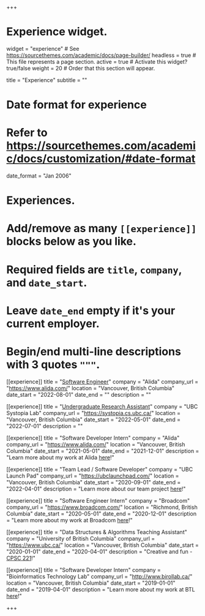+++
# Experience widget.
widget = "experience"  # See https://sourcethemes.com/academic/docs/page-builder/
headless = true  # This file represents a page section.
active = true  # Activate this widget? true/false
weight = 20  # Order that this section will appear.

title = "Experience"
subtitle = ""

# Date format for experience
#   Refer to https://sourcethemes.com/academic/docs/customization/#date-format
date_format = "Jan 2006"

# Experiences.
#   Add/remove as many `[[experience]]` blocks below as you like.
#   Required fields are `title`, `company`, and `date_start`.
#   Leave `date_end` empty if it's your current employer.
#   Begin/end multi-line descriptions with 3 quotes `"""`.

[[experience]]
  title = "[Software Engineer](https://gokce-dilek.netlify.app/project/alida/)"
  company = "Alida"
  company_url = "https://www.alida.com/"
  location = "Vancouver, British Columbia"
  date_start = "2022-08-01"
  date_end = ""
  description = ""

[[experience]]
  title = "[Undergraduate Research Assistant](https://gokce-dilek.netlify.app/project/systopia/)"
  company = "UBC Systopia Lab"
  company_url = "https://systopia.cs.ubc.ca/"
  location = "Vancouver, British Columbia"
  date_start = "2022-05-01"
  date_end = "2022-07-01"
  description = ""

[[experience]]
  title = "Software Developer Intern"
  company = "Alida"
  company_url = "https://www.alida.com/"
  location = "Vancouver, British Columbia"
  date_start = "2021-05-01"
  date_end = "2021-12-01"
  description = "Learn more about my work at Alida [here](https://gokce-dilek.netlify.app/project/alida/)!"

[[experience]]
  title = "Team Lead / Software Developer"
  company = "UBC Launch Pad"
  company_url = "https://ubclaunchpad.com/"
  location = "Vancouver, British Columbia"
  date_start = "2020-09-01"
  date_end = "2022-04-01"
  description = "Learn more about our team project [here](https://gokce-dilek.netlify.app/project/launchpad/)!"

[[experience]]
  title = "Software Engineer Intern"
  company = "Broadcom"
  company_url = "https://www.broadcom.com/"
  location = "Richmond, British Columbia"
  date_start = "2020-05-01"
  date_end = "2020-12-01"
  description = "Learn more about my work at Broadcom [here](https://gokce-dilek.netlify.app/project/broadcom/)!"

[[experience]]
  title = "Data Structures & Algorithms Teaching Assistant"
  company = "University of British Columbia"
  company_url = "https://www.ubc.ca/"
  location = "Vancouver, British Columbia"
  date_start = "2020-01-01"
  date_end = "2020-04-01"
  description = "Creative and fun - [CPSC 221](https://courses.students.ubc.ca/cs/courseschedule?pname=subjarea&tname=subj-course&dept=CPSC&course=221)!"

[[experience]]
  title = "Software Developer Intern"
  company = "Bioinformatics Technology Lab"
  company_url = "http://www.birollab.ca/"
  location = "Vancouver, British Columbia"
  date_start = "2019-01-01"
  date_end = "2019-04-01"
  description = "Learn more about my work at BTL [here](https://gokce-dilek.netlify.app/project/btl/)!"

+++
